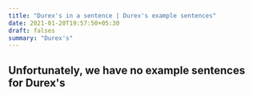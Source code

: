 ```yaml
---
title: "Durex's in a sentence | Durex's example sentences"
date: 2021-01-20T19:57:50+05:30
draft: falses
summary: "Durex's"
---
```

## Unfortunately, we have no example sentences for Durex's                 
